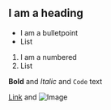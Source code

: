 ## I am a heading

- I am a bulletpoint
- List

1. I am a numbered
2. List

**Bold** and _Italic_ and `Code` text

[Link](url) and ![Image](src)
```
